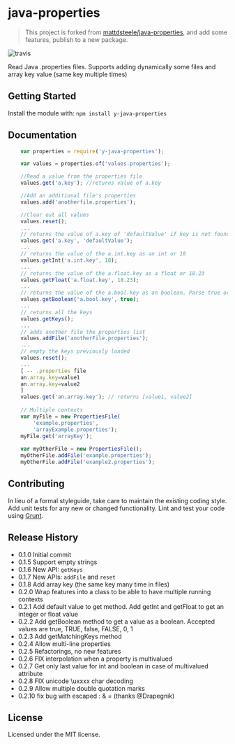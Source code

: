 # java-properties

> This project is forked from [mattdsteele/java-properties](https://github.com/mattdsteele/java-properties), and add some features, publish to a new package.

![travis](https://travis-ci.org/liunian/java-properties.svg)

Read Java .properties files. Supports adding dynamically some files and array key value (same key multiple times)

## Getting Started
Install the module with: `npm install y-java-properties`

## Documentation
```javascript
    var properties = require('y-java-properties');

    var values = properties.of('values.properties');

    //Read a value from the properties file
    values.get('a.key'); //returns value of a.key

    //Add an additional file's properties
    values.add('anotherfile.properties');

    //Clear out all values
    values.reset();
    ...
    // returns the value of a.key of 'defaultValue' if key is not found
    values.get('a.key', 'defaultValue');
    ...
    // returns the value of the a.int.key as an int or 18
    values.getInt('a.int.key', 18);
    ...
    // returns the value of the a.float.key as a float or 18.23
    values.getFloat('a.float.key', 18.23);
    ...
    // returns the value of the a.bool.key as an boolean. Parse true or false with any case or 0 or 1
    values.getBoolean('a.bool.key', true);
    ...
    // returns all the keys
    values.getKeys();
    ...
    // adds another file the properties list
    values.addFile('anotherFile.properties');
    ...
    // empty the keys previously loaded
    values.reset();
    ...
    [ -- .properties file
    an.array.key=value1
    an.array.key=value2
    ]
    values.get('an.array.key'); // returns [value1, value2]
    
    // Multiple contexts
    var myFile = new PropertiesFile(
        'example.properties',
        'arrayExample.properties');
    myFile.get('arrayKey');
    
    var myOtherFile = new PropertiesFile();
    myOtherFile.addFile('example.properties');
    myOtherFile.addFile('example2.properties');
```
## Contributing
In lieu of a formal styleguide, take care to maintain the existing coding style. Add unit tests for any new or changed functionality. Lint and test your code using [Grunt](http://gruntjs.com/).

## Release History

* 0.1.0 Initial commit
* 0.1.5 Support empty strings
* 0.1.6 New API: `getKeys`
* 0.1.7 New APIs: `addFile` and `reset`
* 0.1.8 Add array key (the same key many time in files)
* 0.2.0 Wrap features into a class to be able to have multiple running contexts
* 0.2.1 Add default value to get method. Add getInt and getFloat to get an integer or float value
* 0.2.2 Add getBoolean method to get a value as a boolean. Accepted values are true, TRUE, false, FALSE, 0, 1
* 0.2.3 Add getMatchingKeys method
* 0.2.4 Allow multi-line properties
* 0.2.5 Refactorings, no new features
* 0.2.6 FIX interpolation when a property is multivalued
* 0.2.7 Get only last value for int and boolean in case of multivalued attribute
* 0.2.8 FIX unicode \uxxxx char decoding
* 0.2.9 Allow multiple double quotation marks
* 0.2.10 fix bug with escaped : & = (thanks @Drapegnik)

## License
Licensed under the MIT license.
